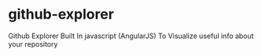 # github-explorer
Github Explorer Built In javascript (AngularJS) To Visualize useful info about your repository
